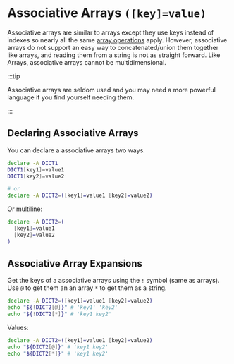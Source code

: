 # Associative Arrays `([key]=value)`

Associative arrays are similar to arrays except they use keys instead of indexes so nearly all the same [array operations](arrays) apply. However, associative arrays do not support an easy way to concatenated/union them together like arrays, and reading them from a string is not as straight forward. Like Arrays, associative arrays cannot be multidimensional.

:::tip

Associative arrays are seldom used and you may need a more powerful language if you find yourself needing them.

:::

## Declaring Associative Arrays

You can declare a associative arrays two ways.

```bash
declare -A DICT1
DICT1[key1]=value1
DICT1[key2]=value2

# or
declare -A DICT2=([key1]=value1 [key2]=value2)
```

Or multiline:

```bash
declare -A DICT2=(
  [key1]=value1
  [key2]=value2
)
```

## Associative Array Expansions

Get the keys of a associative arrays using the `!` symbol (same as arrays). Use `@` to get them an an array `*` to get them as a string.

```bash
declare -A DICT2=([key1]=value1 [key2]=value2)
echo "${!DICT2[@]}" # 'key1' 'key2'
echo "${!DICT2[*]}" # 'key1 key2'
```

Values:

```bash
declare -A DICT2=([key1]=value1 [key2]=value2)
echo "${DICT2[@]}" # 'key1 key2'
echo "${DICT2[*]}" # 'key1 key2'
```
